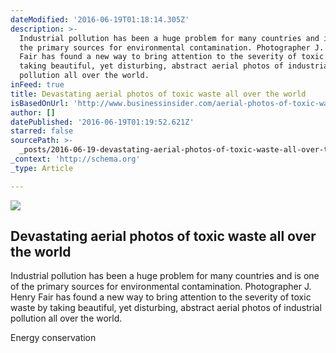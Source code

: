 ```yaml
---
dateModified: '2016-06-19T01:18:14.305Z'
description: >-
  Industrial pollution has been a huge problem for many countries and is one of
  the primary sources for environmental contamination. Photographer J. Henry
  Fair has found a new way to bring attention to the severity of toxic waste by
  taking beautiful, yet disturbing, abstract aerial photos of industrial
  pollution all over the world.
inFeed: true
title: Devastating aerial photos of toxic waste all over the world
isBasedOnUrl: 'http://www.businessinsider.com/aerial-photos-of-toxic-waste-2016-6'
author: []
datePublished: '2016-06-19T01:19:52.621Z'
starred: false
sourcePath: >-
  _posts/2016-06-19-devastating-aerial-photos-of-toxic-waste-all-over-the-world.md
_context: 'http://schema.org'
_type: Article

---
```

<article style=""><img src="http://static2.businessinsider.com/image/57640da552bcd01b008ca03c-1200/toxic-waste-3301-005.jpg" /><h1>Devastating aerial photos of toxic waste all over the world</h1><p>Industrial pollution has been a huge problem for many countries and is one of the primary sources for environmental contamination. Photographer J. Henry Fair has found a new way to bring attention to the severity of toxic waste by taking beautiful, yet disturbing, abstract aerial photos of industrial pollution all over the world.</p></article>

Energy conservation